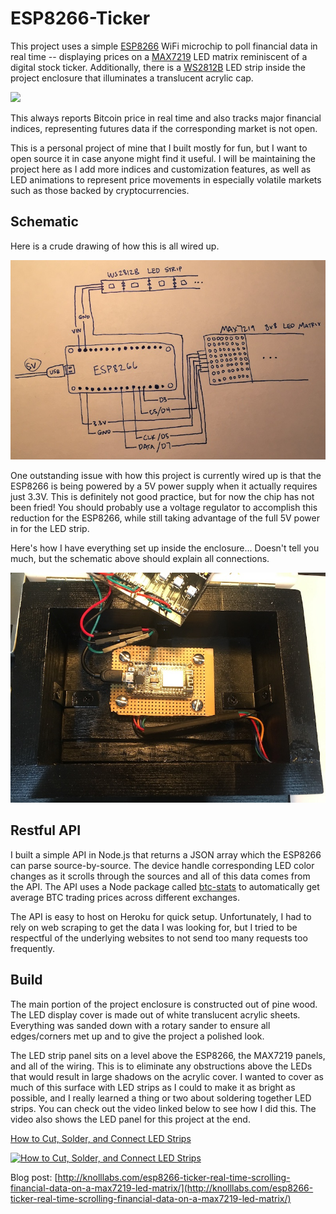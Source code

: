 # ESP8266-Ticker

This project uses a simple [ESP8266](https://www.amazon.com/gp/product/B07HF44GBT/ref=as_li_tl?ie=UTF8&camp=1789&creative=9325&creativeASIN=B07HF44GBT&linkCode=as2&tag=knolllabs-20&linkId=a104e9eb626f87ce959f62b9588b0188) WiFi microchip to poll financial data in real time -- displaying prices on a [MAX7219](https://www.amazon.com/gp/product/B07FFV537V/ref=as_li_tl?ie=UTF8&camp=1789&creative=9325&creativeASIN=B07FFV537V&linkCode=as2&tag=knolllabs-20&linkId=72251d43862b6028423df0c48ee863ce) LED matrix reminiscent of a digital stock ticker. Additionally, there is a [WS2812B](https://www.amazon.com/gp/product/B01LSF4Q0A/ref=as_li_tl?ie=UTF8&camp=1789&creative=9325&creativeASIN=B01LSF4Q0A&linkCode=as2&tag=knolllabs-20&linkId=e0b6ec8191b828b6f4735bc985695e54) LED strip inside the project enclosure that illuminates a translucent acrylic cap. 

![](demo.gif)

This always reports Bitcoin price in real time and also tracks major financial indices, representing futures data if the corresponding market is not open. 

This is a personal project of mine that I built mostly for fun, but I want to open source it in case anyone might find it useful. I will be maintaining the project here as I add more indices and customization features, as well as LED animations to represent price movements in especially volatile markets such as those backed by cryptocurrencies.

## Schematic

Here is a crude drawing of how this is all wired up.

![](schematic.jpg)

One outstanding issue with how this project is currently wired up is that the ESP8266 is being powered by a 5V power supply when it actually requires just 3.3V. This is definitely not good practice, but for now the chip has not been fried! You should probably use a voltage regulator to accomplish this reduction for the ESP8266, while still taking advantage of the full 5V power in for the LED strip.

Here's how I have everything set up inside the enclosure... Doesn't tell you much, but the schematic above should explain all connections.

![](circuit_board.jpg)

## Restful API

I built a simple API in Node.js that returns a JSON array which the ESP8266 can parse source-by-source. The device handle corresponding LED color changes as it scrolls through the sources and all of this data comes from the API. The API uses a Node package called [btc-stats](https://www.npmjs.com/package/btc-stats) to automatically get average BTC trading prices across different exchanges.

The API is easy to host on Heroku for quick setup. Unfortunately, I had to rely on web scraping to get the data I was looking for, but I tried to be respectful of the underlying websites to not send too many requests too frequently.

## Build

The main portion of the project enclosure is constructed out of pine wood. The LED display cover is made out of white translucent acrylic sheets. Everything was sanded down with a rotary sander to ensure all edges/corners met up and to give the project a polished look. 

The LED strip panel sits on a level above the ESP8266, the MAX7219 panels, and all of the wiring. This is to eliminate any obstructions above the LEDs that would result in large shadows on the acrylic cover. I wanted to cover as much of this surface with LED strips as I could to make it as bright as possible, and I really learned a thing or two about soldering together LED strips. You can check out the video linked below to see how I did this. The video also shows the LED panel for this project at the end.

[How to Cut, Solder, and Connect LED Strips](https://www.youtube.com/watch?v=PkWv06by0pU)

[![How to Cut, Solder, and Connect LED Strips](https://img.youtube.com/vi/PkWv06by0pU/0.jpg)](https://www.youtube.com/watch?v=PkWv06by0pU)

Blog post: [http://knolllabs.com/esp8266-ticker-real-time-scrolling-financial-data-on-a-max7219-led-matrix/](http://knolllabs.com/esp8266-ticker-real-time-scrolling-financial-data-on-a-max7219-led-matrix/)

